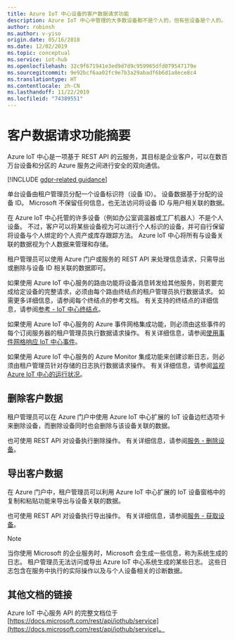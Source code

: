 ```yaml
---
title: Azure IoT 中心设备的客户数据请求功能
description: Azure IoT 中心中管理的大多数设备都不是个人的，但有些设备是个人的。 本文讨论管理员能够从设备导出或删除个人数据。
author: robinsh
ms.author: v-yiso
origin.date: 05/16/2018
ms.date: 12/02/2019
ms.topic: conceptual
ms.service: iot-hub
ms.openlocfilehash: 32c9f671941e3ed9d7d9c959965dfd079547179e
ms.sourcegitcommit: 9e92bcf6aa02fc9e7b3a29abadf6b6d1a8ece8c4
ms.translationtype: HT
ms.contentlocale: zh-CN
ms.lasthandoff: 11/22/2019
ms.locfileid: "74389551"
---
```

# <a name="summary-of-customer-data-request-features"></a>客户数据请求功能摘要

Azure IoT 中心是一项基于 REST API 的云服务，其目标是企业客户，可以在数百万台设备和分区的 Azure 服务之间进行安全的双向通信。

[!INCLUDE [gdpr-related guidance](../../includes/gdpr-intro-sentence.md)]

单台设备由租户管理员分配一个设备标识符（设备 ID）。 设备数据基于分配的设备 ID。 Microsoft 不保留任何信息，也无法访问将设备 ID 与用户相关联的数据。

在 Azure IoT 中心托管的许多设备（例如办公室调温器或工厂机器人）不是个人设备。 不过，客户可以将某些设备视为可以进行个人标识的设备，并可自行保留将设备与个人绑定的个人资产或库存跟踪方法。 Azure IoT 中心将所有与设备关联的数据视为个人数据来管理和存储。

租户管理员可以使用 Azure 门户或服务的 REST API 来处理信息请求，只需导出或删除与设备 ID 相关联的数据即可。

如果使用 Azure IoT 中心服务的路由功能将设备消息转发给其他服务，则若要完成给定设备的完整请求，必须由每个路由终结点的租户管理员执行数据请求。 如需更多详细信息，请参阅每个终结点的参考文档。 有关支持的终结点的详细信息，请参阅[参考 - IoT 中心终结点](iot-hub-devguide-endpoints.md)。

如果使用 Azure IoT 中心服务的 Azure 事件网格集成功能，则必须由这些事件的每个订阅服务器的租户管理员执行数据请求操作。 有关详细信息，请参阅[使用事件网格响应 IoT 中心事件](iot-hub-event-grid.md)。

如果使用 Azure IoT 中心服务的 Azure Monitor 集成功能来创建诊断日志，则必须由租户管理员针对存储的日志执行数据请求操作。 有关详细信息，请参阅[监视 Azure IoT 中心的运行状况](iot-hub-monitor-resource-health.md)。

## <a name="deleting-customer-data"></a>删除客户数据

租户管理员可以在 Azure 门户中使用 Azure IoT 中心扩展的 IoT 设备边栏选项卡来删除设备，而删除设备同时也会删除与该设备关联的数据。

也可使用 REST API 对设备执行删除操作。 有关详细信息，请参阅[服务 - 删除设备](https://docs.microsoft.com/rest/api/iothub/service/deletedevice)。

## <a name="exporting-customer-data"></a>导出客户数据

在 Azure 门户中，租户管理员可以利用 Azure IoT 中心扩展的 IoT 设备窗格中的复制和粘贴功能来导出与设备关联的数据。

也可使用 REST API 对设备执行导出操作。 有关详细信息，请参阅[服务 - 获取设备](https://docs.microsoft.com/rest/api/iothub/service/getdevice)。

> [!NOTE]
> 当你使用 Microsoft 的企业服务时，Microsoft 会生成一些信息，称为系统生成的日志。 租户管理员无法访问或导出 Azure IoT 中心系统生成的某些日志。 这些日志包含在服务中执行的实际操作以及与个人设备相关的诊断数据。

## <a name="links-to-additional-documentation"></a>其他文档的链接

Azure IoT 中心服务 API 的完整文档位于 [https://docs.microsoft.com/rest/api/iothub/service](https://docs.microsoft.com/rest/api/iothub/service)。